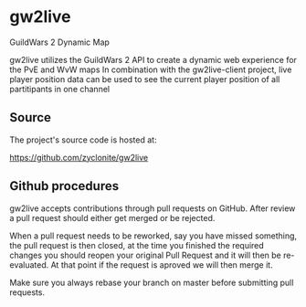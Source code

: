 # gw2live

GuildWars 2 Dynamic Map

gw2live utilizes the GuildWars 2 API to create a dynamic web experience for the PvE and WvW maps
In combination with the gw2live-client project, live player position data can be used to see the current player position of all partitipants in one channel

## Source

The project's source code is hosted at:

https://github.com/zyclonite/gw2live

## Github procedures

gw2live accepts contributions through pull requests on GitHub. After review a pull
request should either get merged or be rejected.

When a pull request needs to be reworked, say you have missed something, the pull
request is then closed, at the time you finished the required changes you should
reopen your original Pull Request and it will then be re-evaluated. At that point if
the request is aproved we will then merge it.

Make sure you always rebase your branch on master before submitting pull requests.
